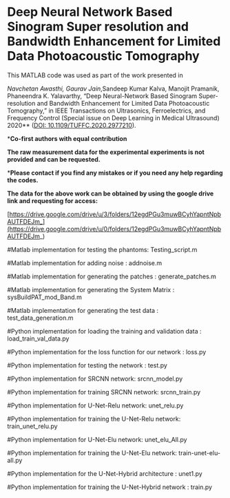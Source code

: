 # Deep Neural Network Based Sinogram Super resolution  and Bandwidth Enhancement for Limited Data Photoacoustic Tomography

This MATLAB code was used as part of the work presented in

**Navchetan Awasthi*, Gaurav Jain*,Sandeep Kumar Kalva, Manojit Pramanik, Phaneendra K. Yalavarthy, “Deep Neural-Network Based Sinogram Super-resolution and Bandwidth Enhancement for Limited Data Photoacoustic Tomography,” in IEEE Transactions on Ultrasonics, Ferroelectrics, and Frequency Control (Special issue on Deep Learning in Medical Ultrasound) 2020**  ([DOI: 10.1109/TUFFC.2020.2977210](https://ieeexplore.ieee.org/document/9018129)).

***Co-first authors with equal contribution**

**The raw measurement data for the experimental experiments is not provided and can be requested.**

***Please contact if you find any mistakes or if you need any help regarding the codes.**

**The data for the above work can be obtained by using the google drive link and requesting for access:**

[https://drive.google.com/drive/u/3/folders/12egdPGu3muwBCyhYapntNpbAUTFDEJm_](https://drive.google.com/drive/u/0/folders/12egdPGu3muwBCyhYapntNpbAUTFDEJm_)

#Matlab implementation for testing the phantoms: Testing_script.m

#Matlab implementation for adding noise :  addnoise.m

#Matlab implementation for generating the patches : generate_patches.m

#Matlab implementation for generating the System Matrix : sysBuildPAT_mod_Band.m

#Matlab implementation for generating the test data : test_data_generation.m

#Python implementation for loading the training and validation data : load_train_val_data.py

#Python implementation for the loss function for our network : loss.py

#Python implementation for testing the network : test.py

#Python implementation for SRCNN network: srcnn_model.py

#Python implementation for training SRCNN network: srcnn_train.py

#Python implementation for U-Net-Relu network: unet_relu.py

#Python implementation for training the U-Net-Relu network: train_unet_relu.py

#Python implementation for U-Net-Elu network: unet_elu_All.py

#Python implementation for training the U-Net-Elu network: train-unet-elu-all.py

#Python implementation for the U-Net-Hybrid architecture : unet1.py

#Python implementation for training the U-Net-Hybrid network : train.py 
